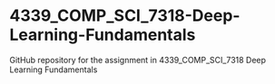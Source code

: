 # 4339_COMP_SCI_7318-Deep-Learning-Fundamentals
GitHub repository for the assignment in 4339_COMP_SCI_7318 Deep Learning Fundamentals
